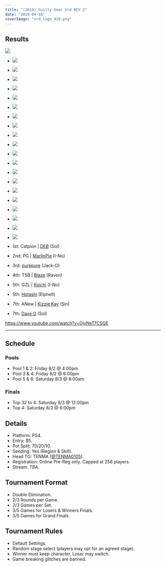 ```yaml
---
title: "(2019) Guilty Gear Xrd REV 2"
date: "2019-04-16"
coverImage: "xrd_logo_420.png"
---
```


## Results

![](https://i1.wp.com/animevo.moe/wordpress/wp-content/uploads/2019/10/IMG_20190803_193433-1.jpg?fit=840%2C630&ssl=1)

- ![](/uploads/20190802_070356_HDR-1.jpg)
    
- ![](/uploads/20190802_084124_HDR.jpg)
    
- ![](/uploads/20190802_084127_HDR.jpg)
    
- ![](/uploads/20190802_084135_HDR-1.jpg)
    
- ![](/uploads/20190802_140551_HDR.jpg)
    
- ![](/uploads/20190802_215248-1.jpg)
    
- ![](/uploads/20190803_070948_HDR.jpg)
    
- ![](/uploads/20190803_081032_HDR.jpg)
    
- ![](/uploads/20190803_123359_HDR.jpg)
    
- ![](/uploads/20190803_180321_HDR.jpg)
    
- ![](/uploads/20190803_180329_HDR.jpg)
    
- ![](/uploads/1564808342556.jpg)
    
- ![](/uploads/animevo2019xrdtop4.png)
    
- ![](/uploads/IMG_0540.jpg)
    
- ![](/uploads/IMG_0543.jpg)
    
- ![](/uploads/IMG_0544.jpg)
    
- ![](/uploads/IMG_0563.jpg)
    
- ![](/uploads/animevo2019xrdtop4-1.png)
    
- ![](/uploads/IMG_20190803_193433-4.jpg)
    
- ![](/uploads/IMG_20190803_193428-1.jpg)
    

- 1st: Catpion | [DEB](@DaEvaBeato) (Sol)
- 2nd: PG | [MarlinPie](@MarlinPie) (I-No)
- 3rd: [purepure](@77_pretzel) (Jack-O)
- 4th: TSB | [Blaze](@tsb_blaze) (Raven)
- 5th: GZL | [Koichi](@koichinko) (I-No)
- 5th: [Hotashi](@hotashis) (Elphelt)
- 7th: ANew | [Kizzie Kay](@Kizzie_Kay310) (Sin)
- 7th: [Dave O](@DaveOOOOOOOOO) (Sol)

https://www.youtube.com/watch?v=OjvNeT7CSQE

* * *

## Schedule

### Pools

- Pool 1 & 2: Friday 8/2 @ 4:00pm
- Pool 3 & 4: Friday 8/2 @ 6:00pm
- Pool 5 & 6: Saturday 8/3 @ 8:00am

### Finals

- Top 32 to 4: Saturday 8/3 @ 12:00pm
- Top 4: Saturday 8/3 @ 6:00pm

## Details

- Platform: PS4.
- Entry: $5.
- Pot Split: 70/20/10.
- Seeding: Yes (Region & Skill).
- Head TO: TENMA ([@TENMA0105](https://twitter.com/TENMA0105)).
- Registration: Online Pre-Reg only. Capped at 256 players.
- Stream: TBA.

## Tournament Format

- Double Elimination.
- 2/3 Rounds per Game.
- 2/3 Games per Set.
- 3/5 Games for Losers & Winners Finals.
- 3/5 Games for Grand Finals.

## Tournament Rules

- Default Settings.
- Random stage select (players may opt for an agreed stage).
- Winner must keep character, Loser may switch.
- Game breaking glitches are banned.
